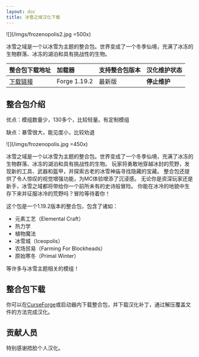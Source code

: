 ```yaml
---
layout: doc
title: 冰雪之域汉化下载
---
```


![](/imgs/frozenopolis2.jpg =500x)

冰雪之域是一个以冰雪为主题的整合包。世界变成了一个冬季仙境，充满了冰冻的生物群落、冰冻的湖泊和具有挑战性的生物。

| 整合包下载地址                                                         | 加载器       | 支持整合包版本 | 汉化维护状态 |
| :--------------------------------------------------------------------- | :----------- | :------------- | :----------- |
| [下载链接](https://www.curseforge.com/minecraft/modpacks/frozenopolis) | Forge 1.19.2 | 最新版         | **停止维护** |

<DownloadLinks :methods="[
  { id: 'lanzou', text: '下载汉化', icon: '/imgs/svg/lanzou.svg', link: 'https://wulian233.lanzouu.com/iA4zM2qqtk1a' },
  { id: 'bilibili', text: '专栏介绍', icon: '/imgs/svg/bilibili.svg', link: 'https://www.bilibili.com/read/cv33005621/' },
  { id: 'lazy', text: '懒汉下载', icon: '/imgs/logo/logo_64.png', link: 'https://wulian233.lanzouj.com/ibKuk1qy9rbe' }
]" />

## 整合包介绍

优点：模组数量少，130多个，比较轻量。有定制模组

缺点：暴雪很大，能见度小，比较劝退

![](/imgs/frozenopolis.jpg =450x)

冰雪之域是一个以冰雪为主题的整合包。世界变成了一个冬季仙境，充满了冰冻的生物群落、冰冻的湖泊和具有挑战性的生物。
玩家将勇敢地穿越冰封的荒野，发现新的工具、武器和盔甲，并探索古老的冰雪神庙寻找隐藏的宝藏。
整合包还提供了令人惊叹的视觉增强功能，为MC体验增添了沉浸感。
无论你是资深玩家还是新手，冰雪之域都将带给你一个前所未有的史诗般冒险。
你能在冰冷的地貌中生存下来并征服冰冷的荒野吗？冒险等待着你！

这个包是一个1.19.2版本的整合包，包含了诸如：

- 元素工艺（Elemental Craft）
- 热力学
- 植物魔法
- 冰雪城（Iceopolis）
- 农场贸易（Farming For Blockheads）
- 原始寒冬（Primal Winter）

等许多与冰雪主题相关的模组！

## 整合包下载

你可以在[CurseForge](https://www.curseforge.com/minecraft/modpacks/frozenopolis)或启动器内下载整合包，并下载汉化补丁，通过解压覆盖文件的方法完成汉化。

## 贡献人员

特别感谢捂脸个人汉化。

<DocSupport />
